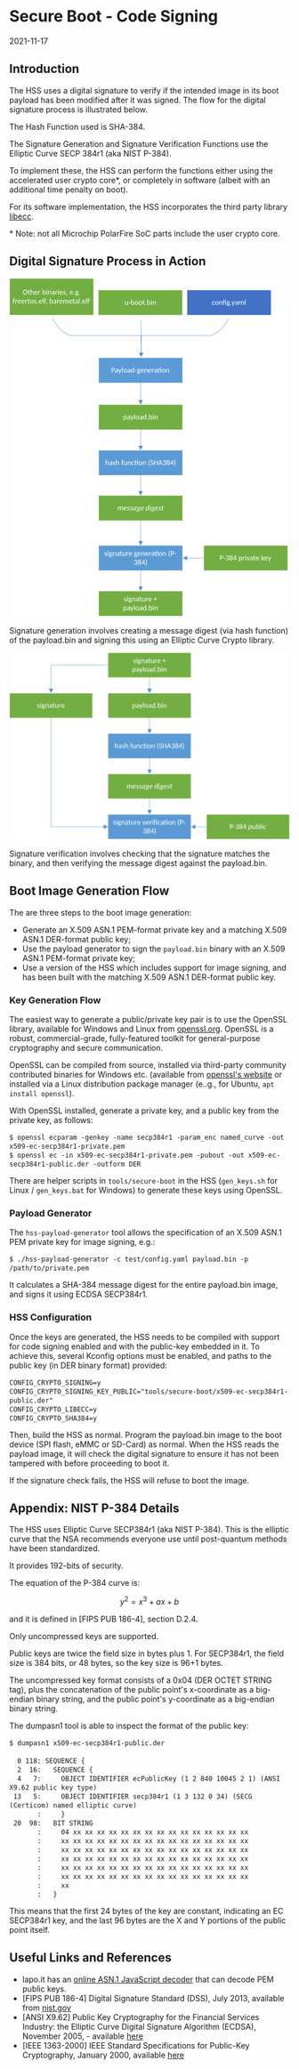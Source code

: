 # Secure Boot - Code Signing

2021-11-17

## Introduction

The HSS uses a digital signature to verify if the intended image in its boot payload has been modified after it was signed. The flow for the digital signature process is illustrated below.

The Hash Function used is SHA-384.

The Signature Generation and Signature Verification Functions use the Elliptic Curve SECP 384r1 (aka NIST P-384).

To implement these, the HSS can perform the functions either using the accelerated user crypto core\*, or completely in software (albeit with an additional time penalty on boot).

For its software implementation, the HSS incorporates the third party library [libecc](https://github.com/ANSSI-FR/libecc).

\* Note: not all Microchip PolarFire SoC parts include the user crypto core.

## Digital Signature Process in Action

![Signature Generation](images/Secure_Boot--Signature_Generation.png)

Signature generation involves creating a message digest (via hash function) of the payload.bin and signing this using an Elliptic Curve Crypto library.

![Signature Verification](images/Secure_Boot--Signature_Verification.png)

Signature verification involves checking that the signature matches the binary, and then verifying the message digest against the payload.bin.

## Boot Image Generation Flow

The are three steps to the boot image generation:

* Generate an X.509 ASN.1 PEM-format private key and a matching X.509 ASN.1 DER-format public key;
* Use the payload generator to sign the `payload.bin` binary with an X.509 ASN.1 PEM-format private key;
* Use a version of the HSS which includes support for image signing, and has been built with the matching X.509 ASN.1 DER-format public key.

### Key Generation Flow

The easiest way to generate a public/private key pair is to use the OpenSSL library, available for Windows and Linux from [openssl.org](https://www.openssl.org/). OpenSSL is a robust, commercial-grade, fully-featured toolkit for general-purpose cryptography and secure communication.

OpenSSL can be compiled from source, installed via third-party community contributed binaries for Windows etc. (available from [openssl's website](https://www.openssl.org/community/binaries.html) or installed via a Linux distribution package manager (e..g., for Ubuntu, `apt install openssl`).

With OpenSSL installed, generate a private key, and a public key from the private key, as follows:

```shell
$ openssl ecparam -genkey -name secp384r1 -param_enc named_curve -out x509-ec-secp384r1-private.pem
$ openssl ec -in x509-ec-secp384r1-private.pem -pubout -out x509-ec-secp384r1-public.der -outform DER
```

There are helper scripts in `tools/secure-boot` in the HSS (`gen_keys.sh` for Linux / `gen_keys.bat` for Windows) to generate these keys using OpenSSL.

### Payload Generator

The `hss-payload-generator` tool allows the specification of an X.509 ASN.1 PEM private key for image signing, e.g.:

```shell
$ ./hss-payload-generator -c test/config.yaml payload.bin -p /path/to/private.pem
```

It calculates a SHA-384 message digest for the entire payload.bin image, and signs it using ECDSA SECP384r1.

### HSS Configuration

Once the keys are generated, the HSS needs to be compiled with support for code signing enabled and with the public-key embedded in it. To achieve this, several Kconfig options must be enabled, and paths to the public key (in DER binary format) provided:

```text
CONFIG_CRYPTO_SIGNING=y
CONFIG_CRYPTO_SIGNING_KEY_PUBLIC="tools/secure-boot/x509-ec-secp384r1-public.der"
CONFIG_CRYPTO_LIBECC=y
CONFIG_CRYPTO_SHA384=y
```

Then, build the HSS as normal.  Program the payload.bin image to the boot device (SPI flash, eMMC or SD-Card) as normal. When the HSS reads the payload image, it will check the digital signature to ensure it has not been tampered with before proceeding to boot it.

If the signature check fails, the HSS will refuse to boot the image.

## Appendix: NIST P-384 Details

The HSS uses Elliptic Curve SECP384r1 (aka NIST P-384).  This is the elliptic curve that the NSA recommends everyone use until post-quantum methods have been standardized.

It provides 192-bits of security.

The equation of the P-384 curve is:

$$y^2 = x^3 + ax + b$$

and it is defined in [FIPS PUB 186-4], section D.2.4.

Only uncompressed keys are supported.

Public keys are twice the field size in bytes plus 1. For SECP384r1, the field size is 384 bits, or 48 bytes, so the key size is 96+1 bytes.

The uncompressed key format consists of a 0x04 (DER OCTET STRING tag), plus the concatenation of the public point's x-coordinate as a big-endian binary string, and the public point's y-coordinate as a big-endian binary string.

The dumpasn1 tool is able to inspect the format of the public key:

```text
$ dumpasn1 x509-ec-secp384r1-public.der

  0 118: SEQUENCE {
  2  16:   SEQUENCE {
  4   7:     OBJECT IDENTIFIER ecPublicKey (1 2 840 10045 2 1) (ANSI X9.62 public key type)
 13   5:     OBJECT IDENTIFIER secp384r1 (1 3 132 0 34) (SECG (Certicom) named elliptic curve)
       :     }
 20  98:   BIT STRING
       :     04 xx xx xx xx xx xx xx xx xx xx xx xx xx xx xx
       :     xx xx xx xx xx xx xx xx xx xx xx xx xx xx xx xx
       :     xx xx xx xx xx xx xx xx xx xx xx xx xx xx xx xx
       :     xx xx xx xx xx xx xx xx xx xx xx xx xx xx xx xx
       :     xx xx xx xx xx xx xx xx xx xx xx xx xx xx xx xx
       :     xx xx xx xx xx xx xx xx xx xx xx xx xx xx xx xx
       :     xx
       :   }

```

This means that the first 24 bytes of the key are constant, indicating an EC SECP384r1 key, and the last 96 bytes are the X and Y portions of the public point itself.

## Useful Links and References

* lapo.it has an [online ASN.1 JavaScript decoder](https://lapo.it/asn1js/) that can decode PEM public keys.
* [FIPS PUB 186-4] Digital Signature Standard (DSS), July 2013, available from [nist.gov](https://nvlpubs.nist.gov/nistpubs/FIPS/NIST.FIPS.186-4.pdf)
* [ANSI X9.62] Public Key Cryptography for the Financial Services Industry: the Elliptic Curve Digital Signature Algorithm (ECDSA), November 2005, - available [here](https://standards.globalspec.com/std/1955141/ANSI%20X9.62)
* [IEEE 1363-2000] IEEE Standard Specifications for Public-Key Cryptography, January 2000, available [here](https://standards.ieee.org/standard/1363-2000.html)
